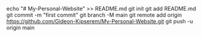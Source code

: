 echo "# My-Personal-Website" >> README.md
git init
git add README.md
git commit -m "first commit"
git branch -M main
git remote add origin https://github.com/Gideon-Kipserem/My-Personal-Website.git
git push -u origin main